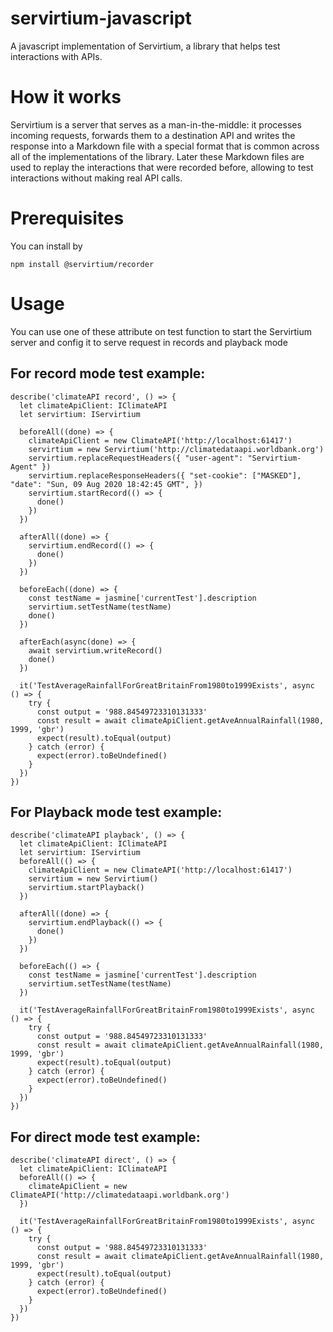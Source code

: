 # servirtium-javascript
A javascript implementation of Servirtium, a library that helps test interactions with APIs.

# How it works
Servirtium is a server that serves as a man-in-the-middle: it processes incoming requests, forwards them to a destination API and writes the response into a Markdown file with a special format that is common across all of the implementations of the library. Later these Markdown files are used to replay the interactions that were recorded before, allowing to test interactions without making real API calls.

# Prerequisites
You can install by
```
npm install @servirtium/recorder
```

# Usage
You can use one of these attribute on test function to start the Servirtium server and config it to serve request in records and playback mode

## For record mode test example:
```
describe('climateAPI record', () => {
  let climateApiClient: IClimateAPI
  let servirtium: IServirtium

  beforeAll((done) => {
    climateApiClient = new ClimateAPI('http://localhost:61417')
    servirtium = new Servirtium('http://climatedataapi.worldbank.org')
    servirtium.replaceRequestHeaders({ "user-agent": "Servirtium-Agent" })
    servirtium.replaceResponseHeaders({ "set-cookie": ["MASKED"], "date": "Sun, 09 Aug 2020 18:42:45 GMT", })
    servirtium.startRecord(() => {
      done()
    })
  })

  afterAll((done) => {
    servirtium.endRecord(() => {
      done()
    })
  })

  beforeEach((done) => {
    const testName = jasmine['currentTest'].description
    servirtium.setTestName(testName)
    done()
  })

  afterEach(async(done) => {
    await servirtium.writeRecord()
    done()
  })

  it('TestAverageRainfallForGreatBritainFrom1980to1999Exists', async () => {
    try {
      const output = '988.84549723310131333'
      const result = await climateApiClient.getAveAnnualRainfall(1980, 1999, 'gbr')
      expect(result).toEqual(output)
    } catch (error) {
      expect(error).toBeUndefined()
    }
  })
})
```
## For Playback mode test example:
```
describe('climateAPI playback', () => {
  let climateApiClient: IClimateAPI
  let servirtium: IServirtium
  beforeAll(() => {
    climateApiClient = new ClimateAPI('http://localhost:61417')
    servirtium = new Servirtium()
    servirtium.startPlayback()
  })

  afterAll((done) => {
    servirtium.endPlayback(() => {
      done()
    })
  })

  beforeEach(() => {
    const testName = jasmine['currentTest'].description
    servirtium.setTestName(testName)
  })

  it('TestAverageRainfallForGreatBritainFrom1980to1999Exists', async () => {
    try {
      const output = '988.84549723310131333'
      const result = await climateApiClient.getAveAnnualRainfall(1980, 1999, 'gbr')
      expect(result).toEqual(output)
    } catch (error) {
      expect(error).toBeUndefined()
    }
  })
})
```
## For direct mode test example:
```
describe('climateAPI direct', () => {
  let climateApiClient: IClimateAPI
  beforeAll(() => {
    climateApiClient = new ClimateAPI('http://climatedataapi.worldbank.org')
  })

  it('TestAverageRainfallForGreatBritainFrom1980to1999Exists', async () => {
    try {
      const output = '988.84549723310131333'
      const result = await climateApiClient.getAveAnnualRainfall(1980, 1999, 'gbr')
      expect(result).toEqual(output)
    } catch (error) {
      expect(error).toBeUndefined()
    }
  })
})
```

